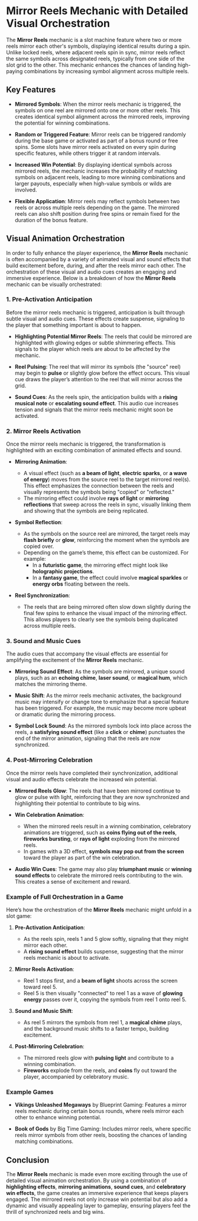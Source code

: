 # Mirror Reels Mechanic with Detailed Visual Orchestration

The **Mirror Reels** mechanic is a slot machine feature where two or more reels mirror each other's symbols, displaying identical results during a spin. Unlike locked reels, where adjacent reels spin in sync, mirror reels reflect the same symbols across designated reels, typically from one side of the slot grid to the other. This mechanic enhances the chances of landing high-paying combinations by increasing symbol alignment across multiple reels.

## Key Features

- **Mirrored Symbols**: When the mirror reels mechanic is triggered, the symbols on one reel are mirrored onto one or more other reels. This creates identical symbol alignment across the mirrored reels, improving the potential for winning combinations.

- **Random or Triggered Feature**: Mirror reels can be triggered randomly during the base game or activated as part of a bonus round or free spins. Some slots have mirror reels activated on every spin during specific features, while others trigger it at random intervals.

- **Increased Win Potential**: By displaying identical symbols across mirrored reels, the mechanic increases the probability of matching symbols on adjacent reels, leading to more winning combinations and larger payouts, especially when high-value symbols or wilds are involved.

- **Flexible Application**: Mirror reels may reflect symbols between two reels or across multiple reels depending on the game. The mirrored reels can also shift position during free spins or remain fixed for the duration of the bonus feature.

## Visual Animation Orchestration

In order to fully enhance the player experience, the **Mirror Reels** mechanic is often accompanied by a variety of animated visual and sound effects that build excitement before, during, and after the reels mirror each other. The orchestration of these visual and audio cues creates an engaging and immersive experience. Below is a breakdown of how the **Mirror Reels** mechanic can be visually orchestrated:

### 1. **Pre-Activation Anticipation**

Before the mirror reels mechanic is triggered, anticipation is built through subtle visual and audio cues. These effects create suspense, signaling to the player that something important is about to happen.

- **Highlighting Potential Mirror Reels**: The reels that could be mirrored are highlighted with glowing edges or subtle shimmering effects. This signals to the player which reels are about to be affected by the mechanic.
  
- **Reel Pulsing**: The reel that will mirror its symbols (the "source" reel) may begin to **pulse** or slightly glow before the effect occurs. This visual cue draws the player’s attention to the reel that will mirror across the grid.

- **Sound Cues**: As the reels spin, the anticipation builds with a **rising musical note** or **escalating sound effect**. This audio cue increases tension and signals that the mirror reels mechanic might soon be activated.

### 2. **Mirror Reels Activation**

Once the mirror reels mechanic is triggered, the transformation is highlighted with an exciting combination of animated effects and sound.

- **Mirroring Animation**: 
    - A visual effect (such as **a beam of light**, **electric sparks**, or **a wave of energy**) moves from the source reel to the target mirrored reel(s). This effect emphasizes the connection between the reels and visually represents the symbols being "copied" or "reflected."
    - The mirroring effect could involve **rays of light** or **mirroring reflections** that sweep across the reels in sync, visually linking them and showing that the symbols are being replicated.

- **Symbol Reflection**:
    - As the symbols on the source reel are mirrored, the target reels may **flash briefly** or **glow**, reinforcing the moment when the symbols are copied over.
    - Depending on the game’s theme, this effect can be customized. For example:
        - In a **futuristic game**, the mirroring effect might look like **holographic projections**.
        - In a **fantasy game**, the effect could involve **magical sparkles** or **energy orbs** floating between the reels.
  
- **Reel Synchronization**:
    - The reels that are being mirrored often slow down slightly during the final few spins to enhance the visual impact of the mirroring effect. This allows players to clearly see the symbols being duplicated across multiple reels.

### 3. **Sound and Music Cues**

The audio cues that accompany the visual effects are essential for amplifying the excitement of the **Mirror Reels** mechanic.

- **Mirroring Sound Effect**: As the symbols are mirrored, a unique sound plays, such as an **echoing chime**, **laser sound**, or **magical hum**, which matches the mirroring theme.
  
- **Music Shift**: As the mirror reels mechanic activates, the background music may intensify or change tone to emphasize that a special feature has been triggered. For example, the music may become more upbeat or dramatic during the mirroring process.
  
- **Symbol Lock Sound**: As the mirrored symbols lock into place across the reels, a **satisfying sound effect** (like a **click** or **chime**) punctuates the end of the mirror animation, signaling that the reels are now synchronized.

### 4. **Post-Mirroring Celebration**

Once the mirror reels have completed their synchronization, additional visual and audio effects celebrate the increased win potential.

- **Mirrored Reels Glow**: The reels that have been mirrored continue to glow or pulse with light, reinforcing that they are now synchronized and highlighting their potential to contribute to big wins.
  
- **Win Celebration Animation**:
    - When the mirrored reels result in a winning combination, celebratory animations are triggered, such as **coins flying out of the reels**, **fireworks bursting**, or **rays of light** exploding from the mirrored reels.
    - In games with a 3D effect, **symbols may pop out from the screen** toward the player as part of the win celebration.

- **Audio Win Cues**: The game may also play **triumphant music** or **winning sound effects** to celebrate the mirrored reels contributing to the win. This creates a sense of excitement and reward.

### Example of Full Orchestration in a Game

Here’s how the orchestration of the **Mirror Reels** mechanic might unfold in a slot game:

1. **Pre-Activation Anticipation**:
    - As the reels spin, reels 1 and 5 glow softly, signaling that they might mirror each other.
    - A **rising sound effect** builds suspense, suggesting that the mirror reels mechanic is about to activate.

2. **Mirror Reels Activation**:
    - Reel 1 stops first, and a **beam of light** shoots across the screen toward reel 5.
    - Reel 5 is then visually "connected" to reel 1 as a wave of **glowing energy** passes over it, copying the symbols from reel 1 onto reel 5.

3. **Sound and Music Shift**:
    - As reel 5 mirrors the symbols from reel 1, a **magical chime** plays, and the background music shifts to a faster tempo, building excitement.

4. **Post-Mirroring Celebration**:
    - The mirrored reels glow with **pulsing light** and contribute to a winning combination.
    - **Fireworks** explode from the reels, and **coins** fly out toward the player, accompanied by celebratory music.

### Example Games

- **Vikings Unleashed Megaways** by Blueprint Gaming: Features a mirror reels mechanic during certain bonus rounds, where reels mirror each other to enhance winning potential.
  
- **Book of Gods** by Big Time Gaming: Includes mirror reels, where specific reels mirror symbols from other reels, boosting the chances of landing matching combinations.

## Conclusion

The **Mirror Reels** mechanic is made even more exciting through the use of detailed visual animation orchestration. By using a combination of **highlighting effects**, **mirroring animations**, **sound cues**, and **celebratory win effects**, the game creates an immersive experience that keeps players engaged. The mirrored reels not only increase win potential but also add a dynamic and visually appealing layer to gameplay, ensuring players feel the thrill of synchronized reels and big wins.
